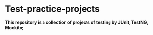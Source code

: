 # Test-practice-projects
**This repository is a collection of projects of testing by JUnit, TestNG, Mockito;**
##
